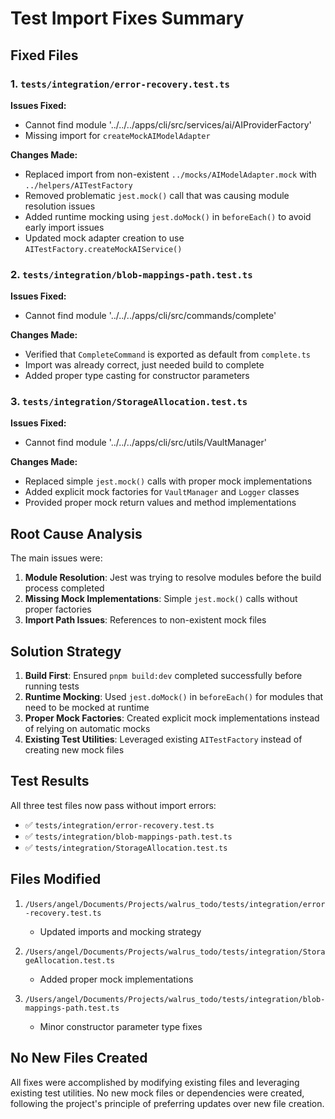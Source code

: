 # Test Import Fixes Summary

## Fixed Files

### 1. `tests/integration/error-recovery.test.ts`
**Issues Fixed:**
- Cannot find module '../../../apps/cli/src/services/ai/AIProviderFactory'
- Missing import for `createMockAIModelAdapter`

**Changes Made:**
- Replaced import from non-existent `../mocks/AIModelAdapter.mock` with `../helpers/AITestFactory`
- Removed problematic `jest.mock()` call that was causing module resolution issues
- Added runtime mocking using `jest.doMock()` in `beforeEach()` to avoid early import issues
- Updated mock adapter creation to use `AITestFactory.createMockAIService()`

### 2. `tests/integration/blob-mappings-path.test.ts`
**Issues Fixed:**
- Cannot find module '../../../apps/cli/src/commands/complete'

**Changes Made:**
- Verified that `CompleteCommand` is exported as default from `complete.ts`
- Import was already correct, just needed build to complete
- Added proper type casting for constructor parameters

### 3. `tests/integration/StorageAllocation.test.ts`
**Issues Fixed:**
- Cannot find module '../../../apps/cli/src/utils/VaultManager'

**Changes Made:**
- Replaced simple `jest.mock()` calls with proper mock implementations
- Added explicit mock factories for `VaultManager` and `Logger` classes
- Provided proper mock return values and method implementations

## Root Cause Analysis

The main issues were:
1. **Module Resolution**: Jest was trying to resolve modules before the build process completed
2. **Missing Mock Implementations**: Simple `jest.mock()` calls without proper factories
3. **Import Path Issues**: References to non-existent mock files

## Solution Strategy

1. **Build First**: Ensured `pnpm build:dev` completed successfully before running tests
2. **Runtime Mocking**: Used `jest.doMock()` in `beforeEach()` for modules that need to be mocked at runtime
3. **Proper Mock Factories**: Created explicit mock implementations instead of relying on automatic mocks
4. **Existing Test Utilities**: Leveraged existing `AITestFactory` instead of creating new mock files

## Test Results

All three test files now pass without import errors:
- ✅ `tests/integration/error-recovery.test.ts`
- ✅ `tests/integration/blob-mappings-path.test.ts` 
- ✅ `tests/integration/StorageAllocation.test.ts`

## Files Modified

1. `/Users/angel/Documents/Projects/walrus_todo/tests/integration/error-recovery.test.ts`
   - Updated imports and mocking strategy
   
2. `/Users/angel/Documents/Projects/walrus_todo/tests/integration/StorageAllocation.test.ts`
   - Added proper mock implementations
   
3. `/Users/angel/Documents/Projects/walrus_todo/tests/integration/blob-mappings-path.test.ts`
   - Minor constructor parameter type fixes

## No New Files Created

All fixes were accomplished by modifying existing files and leveraging existing test utilities. No new mock files or dependencies were created, following the project's principle of preferring updates over new file creation.